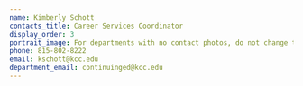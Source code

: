 ```yaml
---
name: Kimberly Schott
contacts_title: Career Services Coordinator
display_order: 3
portrait_image: For departments with no contact photos, do not change this field.
phone: 815-802-8222
email: kschott@kcc.edu
department_email: continuinged@kcc.edu
---
```

